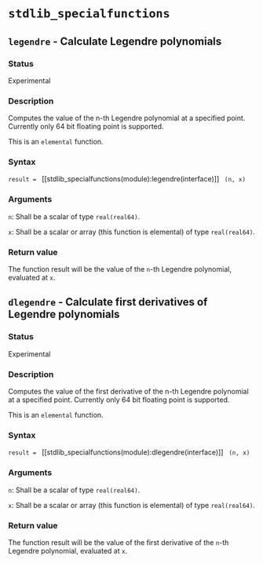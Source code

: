 # `stdlib_specialfunctions`
 
## `legendre` - Calculate Legendre polynomials

### Status

Experimental

### Description

Computes the value of the n-th Legendre polynomial at a specified point.
Currently only 64 bit floating point is supported.

This is an `elemental` function.

### Syntax

`result = ` [[stdlib_specialfunctions(module):legendre(interface)]] ` (n, x)`

### Arguments

`n`: Shall be a scalar of type `real(real64)`. 

`x`: Shall be a scalar or array (this function is elemental) of type `real(real64)`. 

### Return value

The function result will be the value of the `n`-th Legendre polynomial, evaluated at `x`.



## `dlegendre` - Calculate first derivatives of Legendre polynomials

### Status

Experimental

### Description

Computes the value of the first derivative of the n-th Legendre polynomial at a specified point.
Currently only 64 bit floating point is supported.

This is an `elemental` function.

### Syntax

`result = ` [[stdlib_specialfunctions(module):dlegendre(interface)]] ` (n, x)`

### Arguments

`n`: Shall be a scalar of type `real(real64)`. 

`x`: Shall be a scalar or array (this function is elemental) of type `real(real64)`. 

### Return value

The function result will be the value of the first derivative of the `n`-th Legendre polynomial, evaluated at `x`.
